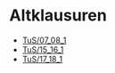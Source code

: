 # Altklausuren

- [TuS/07_08_1](TuS/07_08_1)
- [TuS/15_16_1](TuS/15_16_1)
- [TuS/17_18_1](TuS/17_18_1)
